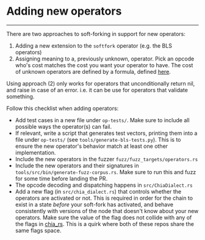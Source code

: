 # Adding new operators
----------------------

There are two approaches to soft-forking in support for new operators:

1. Adding a new extension to the `softfork` operator (e.g. the BLS operators)
2. Assigning meaning to a, previously unknown, operator. Pick an opcode who's
   cost matches the cost you want your operator to have. The cost of unknown
   operators are defined by a formula, defined
   [here](https://github.com/Chia-Network/clvm_rs/blob/main/src/more_ops.rs#L156-L182).

Using approach (2) only works for operators that unconditionally return nil, and
raise in case of an error. i.e. it can be use for operators that validate
something.

Follow this checklist when adding operators:

* Add test cases in a new file under `op-tests/`. Make sure to include all
  possible ways the operator(s) can fail.
* If relevant, write a script that generates test vectors, printing them into a
  file under `op-tests/` (see `tools/generate-bls-tests.py`). This is to ensure
  the new operator's behavior match at least one other implementation.
* Include the new operators in the fuzzer `fuzz/fuzz_targets/operators.rs`
* Include the new operators and their signatures in `tools/src/bin/generate-fuzz-corpus.rs`.
  Make sure to run this and fuzz for some time before landing the PR.
* The opcode decoding and dispatching happens in `src/ChiaDialect.rs`
* Add a new flag (in `src/chia_dialect.rs`) that controls whether the
  operators are activated or not. This is required in order for the chain to exist
  in a state *before* your soft-fork has activated, and behave consistently with
  versions of the node that doesn't know about your new operators.
  Make sure the value of the flag does not collide with any of the flags in
  [chia_rs](https://github.com/Chia-Network/chia_rs/blob/main/src/gen/flags.rs).
  This is a quirk where both of these repos share the same flags space.

